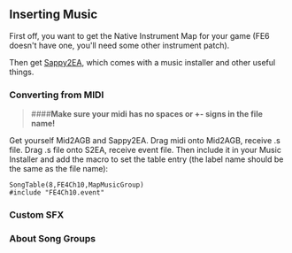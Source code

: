 ## Inserting Music
First off, you want to get the Native Instrument Map for your game (FE6 doesn't
have one, you'll need some other instrument patch). 

Then get
[Sappy2EA](https://www.dropbox.com/s/nw5w6wqwny0wnrh/Sappy2EA.zip?dl=0), which
comes with a music installer and other useful things.

### Converting from MIDI
>####**Make sure your midi has no spaces or +- signs in the file name!**

Get yourself Mid2AGB and Sappy2EA. Drag midi onto Mid2AGB, receive .s file.
Drag .s file onto S2EA, receive event file. Then include it in your Music
Installer and add the macro to set the table entry (the label name should be
the same as the file name):

    SongTable(8,FE4Ch10,MapMusicGroup)
	#include "FE4Ch10.event"

### Custom SFX
### About Song Groups


